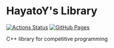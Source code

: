 # HayatoY's Library

[![Actions Status](https://github.com/HayatoYagi/library/workflows/verify/badge.svg)](https://github.com/HayatoYagi/library/actions)
[![GitHub Pages](https://img.shields.io/static/v1?label=GitHub+Pages&message=+&color=brightgreen&logo=github)](https://HayatoYagi.github.io/library/) 
 
C++ library for competitive programming
